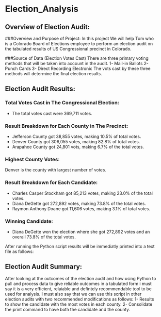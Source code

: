 # Election_Analysis

## Overview of Election Audit:
###Overview and Purpose of Project:
In this project We will help Tom who is a Colorado Board of Elections employee to perform an election audit on the tabulated results of US Congressional precinct in Colorado.

###Source of Data (Election Votes Cast)
There are three primary voting methods that will be taken into account in the audit.
1- Mail-in Ballots
2- Punch Cards
3- Direct Recording Electronic
The vots cast by these three methods will determine the final election results.

## Election Audit Results:

### Total Votes Cast in The Congressional Election:
- The total votes cast were 369,711 votes.

### Result Breakdown for Each County in The Precinct:
- Jefferson County got 38,855 votes, making 10.5% of total votes. 
- Denver County got 306,055 votes, making 82.8% of total votes. 
- Arapahoe County got 24,801 vots, making 6.7% of the total votes.

### Highest County Votes:
Denver is the county with largest number of votes.

### Result Breakdown for Each Candidate: 
- Charles Casper Stockham got 85,213 votes, making 23.0% of the total votes.
- Diana DeGette got 272,892 votes, making 73.8% of the total votes. 
- Raymon Anthony Doane got 11,606 votes, making 3.1% of total votes.

### Winning Candidate: 
- Diana DeGette won the election where she got 272,892 votes and an overall 73.8% of the total votes.  

After running the Python script results will be immediatly printed into a text file as follows: 

## Election Audit Summary:
After looking at the outcomes of the election audit and how using Python to pull and process data to give reliable outcomes in a tabulated form i must say it is a very efficient, relaiable and defintely recommendable tool to be used for analysis. I must also say that we can use this script in other election audits with two recommended modifications as follows:
1- Results to show the candidate with the most votes in each county.
2- Consolidate the print command to have both the candidate and the county.

